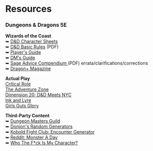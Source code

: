 # Resources

### Dungeons & Dragons 5E

**Wizards of the Coast**
<br />&#x27A5; [D&D Character Sheets](https://dnd.wizards.com/articles/features/character_sheets)
<br />&#x27A5; [D&D Basic Rules](https://dnd.wizards.com/articles/features/basicrules) (PDF)
<br />&#x27A5; [Player's Guide](https://dnd.wizards.com/products/tabletop/players-basic-rules)
<br />&#x27A5; [DM's Guide](https://dnd.wizards.com/products/tabletop/dm-basic-rules)
<br />&#x27A5; [Sage Advice Compendium ](https://media.wizards.com/2019/dnd/downloads/SA-Compendium.pdf) (PDF) errata/clarifications/corrections
<br />&#x27A5; [Dragon+ Magazine](https://dnd.dragonmag.com/)

**Actual Play**
<br />[Critical Role](https://critrole.com/)
<br />[The Adventure Zone](https://www.themcelroy.family/theadventurezone)
<br />[Dimension 20: D&D Meets NYC](https://brennanleemulligan.com/dimension-20-the-unsleeping-city/)
<br />[Ink and Lyre](https://www.inkandlyre.com/)
<br />[Girls Guts Glory](https://www.girlsgutsgloryrpg.com/)

**Third-Party Content**
<br />&#x27A5; [Dungeon Masters Guild](https://www.dmsguild.com/)
<br />&#x27A5; [Donjon's Random Generators](http://donjon.bin.sh/)
<br />&#x27A5; [Kobold Fight Club: Encounter Generator](http://kobold.club/fight/#/encounter-builder)
<br />&#x27A5; [Reddit: Monster A Day](https://www.reddit.com/r/monsteraday/)
<br />&#x27A5; [Who The F*ck Is My Character?](https://whothefuckismydndcharacter.com/)
